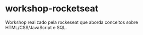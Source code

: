 # workshop-rocketseat
Workshop realizado pela rockeseat que aborda conceitos sobre HTML/CSS/JavaScript e SQL. 
